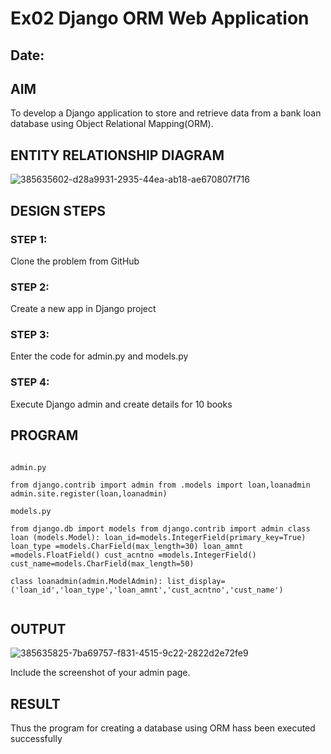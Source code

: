 # Ex02 Django ORM Web Application
## Date: 

## AIM
To develop a Django application to store and retrieve data from a bank loan database using Object Relational Mapping(ORM).

## ENTITY RELATIONSHIP DIAGRAM

![385635602-d28a9931-2935-44ea-ab18-ae670807f716](https://github.com/user-attachments/assets/1a6f161d-8ca8-49d4-9028-ff8d9d2e3937)



## DESIGN STEPS

### STEP 1:
Clone the problem from GitHub

### STEP 2:
Create a new app in Django project

### STEP 3:
Enter the code for admin.py and models.py

### STEP 4:
Execute Django admin and create details for 10 books

## PROGRAM
```

admin.py

from django.contrib import admin from .models import loan,loanadmin admin.site.register(loan,loanadmin)

models.py

from django.db import models from django.contrib import admin class loan (models.Model): loan_id=models.IntegerField(primary_key=True) loan_type =models.CharField(max_length=30) loan_amnt =models.FloatField() cust_acntno =models.IntegerField() cust_name=models.CharField(max_length=50)

class loanadmin(admin.ModelAdmin): list_display=('loan_id','loan_type','loan_amnt','cust_acntno','cust_name')


```


## OUTPUT

![385635825-7ba69757-f831-4515-9c22-2822d2e72fe9](https://github.com/user-attachments/assets/8ede2900-c3b3-43ea-bc63-73241b2d3bb1)




Include the screenshot of your admin page.


## RESULT
Thus the program for creating a database using ORM hass been executed successfully
